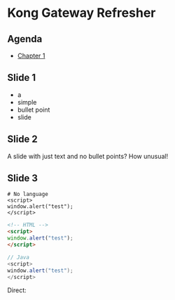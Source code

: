 # Kong Gateway Refresher



## Agenda

<!-- .slide: id="master-toc" class="toc" -->

- [Chapter 1](#/1)



## Slide 1

- a
- simple
- bullet point
- slide



## Slide 2

A slide with just text and no bullet points? How unusual!



## Slide 3

<span/>

```
# No language
<script>
window.alert("test");
</script>
```
```html
<!-- HTML -->
<script>
window.alert("test");
</script>
```
```java
// Java
<script>
window.alert("test");
</script>
```

Direct:
<script>
window.alert("test");
</script>
